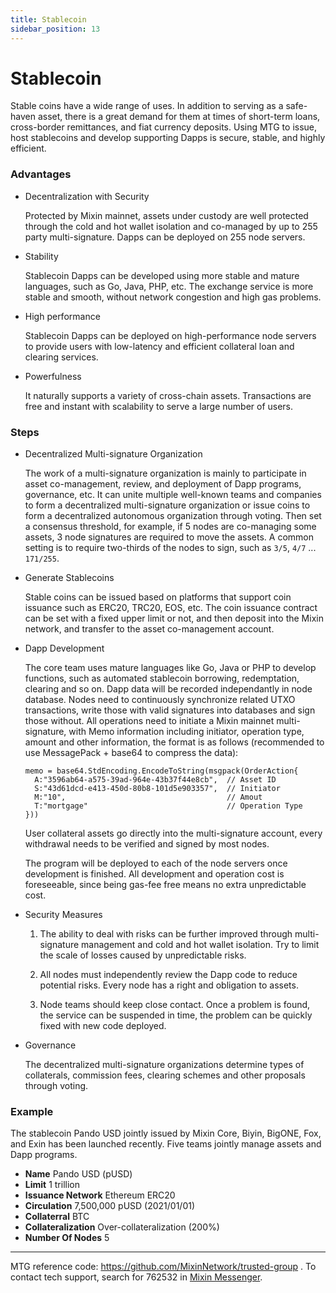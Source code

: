 ```yaml
---
title: Stablecoin
sidebar_position: 13
---
```


# Stablecoin

Stable coins have a wide range of uses. In addition to serving as a safe-haven asset, there is a great demand for them at times of short-term loans, cross-border remittances, and fiat currency deposits. Using MTG to issue, host stablecoins and develop supporting Dapps is secure, stable, and highly efficient.

### Advantages

- Decentralization with Security
  
  Protected by Mixin mainnet, assets under custody are well protected through the cold and hot wallet isolation and co-managed by up to 255 party multi-signature. Dapps can be deployed on 255 node servers.

- Stability
  
  Stablecoin Dapps can be developed using more stable and mature languages, such as Go, Java, PHP, etc. The exchange service is more stable and smooth, without network congestion and high gas problems.

- High performance
  
  Stablecoin Dapps can be deployed on high-performance node servers to provide users with low-latency and efficient collateral loan and clearing services.

- Powerfulness

  It naturally supports a variety of cross-chain assets. Transactions are free and instant with scalability to serve a large number of users.

### Steps

- Decentralized Multi-signature Organization

  The work of a multi-signature organization is mainly to participate in asset co-management, review, and deployment of Dapp programs, governance, etc. It can unite multiple well-known teams and companies to form a decentralized multi-signature organization or issue coins to form a decentralized autonomous organization through voting. Then set a consensus threshold, for example, if 5 nodes are co-managing some assets, 3 node signatures are required to move the assets. A common setting is to require two-thirds of the nodes to sign, such as `3/5`, `4/7` ... `171/255`.

- Generate Stablecoins

  Stable coins can be issued based on platforms that support coin issuance such as ERC20, TRC20, EOS, etc. The coin issuance contract can be set with a fixed upper limit or not, and then deposit into the Mixin network, and transfer to the asset co-management account.

- Dapp Development
  
  The core team uses mature languages like Go, Java or PHP to develop functions, such as automated stablecoin borrowing, redemptation, clearing and so on. Dapp data will be recorded independantly in node database. Nodes need to continuously synchronize related UTXO transactions, write those with valid signatures into databases and sign those without. All operations need to initiate a Mixin mainnet multi-signature, with Memo information including initiator, operation type, amount and other information, the format is as follows (recommended to use MessagePack + base64 to compress the data):

  ```golang
  memo = base64.StdEncoding.EncodeToString(msgpack(OrderAction{
    A:"3596ab64-a575-39ad-964e-43b37f44e8cb",  // Asset ID
    S:"43d61dcd-e413-450d-80b8-101d5e903357",  // Initiator
    M:"10",                                    // Amout
    T:"mortgage"                               // Operation Type
  }))
  ```

  User collateral assets go directly into the multi-signature account, every withdrawal needs to be verified and signed by most nodes.
  
  The program will be deployed to each of the node servers once development is finished. All development and operation cost is foreseeable, since being gas-fee free means no extra unpredictable cost.

- Security Measures

  1. The ability to deal with risks can be further improved through multi-signature management and cold and hot wallet isolation. Try to limit the scale of losses caused by unpredictable risks.

  2. All nodes must independently review the Dapp code to reduce potential risks. Every node has a right and obligation to assets.

  3. Node teams should keep close contact. Once a problem is found, the service can be suspended in time, the problem can be quickly fixed with new code deployed.

- Governance

  The decentralized multi-signature organizations determine types of collaterals, commission fees, clearing schemes and other proposals through voting.

### Example

The stablecoin Pando USD jointly issued by Mixin Core, Biyin, BigONE, Fox, and Exin has been launched recently. Five teams jointly manage assets and Dapp programs.

- **Name** Pando USD (pUSD)
- **Limit** 1 trillion
- **Issuance Network** Ethereum ERC20
- **Circulation** 7,500,000 pUSD (2021/01/01)
- **Collaterral** BTC
- **Collateralization** Over-collateralization (200%)
- **Number Of Nodes** 5

---
MTG reference code: <https://github.com/MixinNetwork/trusted-group> . To contact tech support, search for 762532 in [Mixin Messenger](https://w3c.group/c/1609251387450619).
